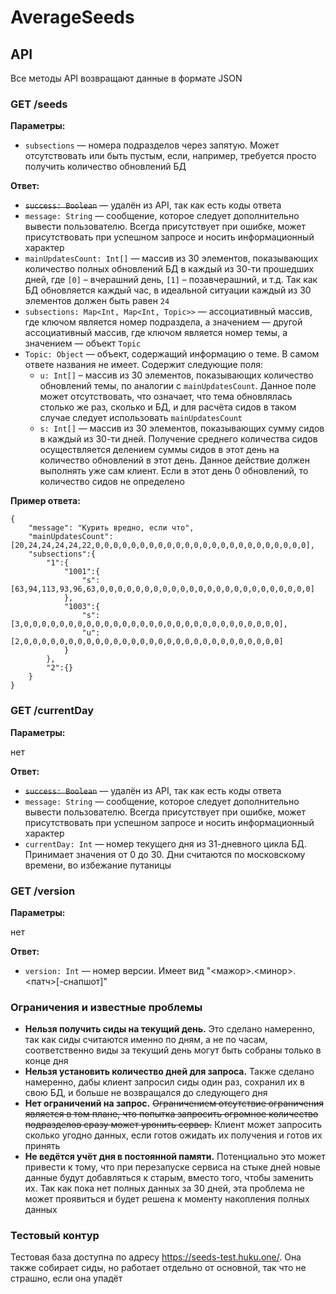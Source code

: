 # AverageSeeds

## API

Все методы API возвращают данные в формате JSON

### GET /seeds

**Параметры:**

- `subsections` — номера подразделов через запятую. Может отсутствовать или быть пустым, если, например, требуется просто получить количество обновлений БД

**Ответ:**

- ~~`success: Boolean`~~ — удалён из API, так как есть коды ответа
- `message: String` — сообщение, которое следует дополнительно вывести пользователю. Всегда присутствует при ошибке, может присутствовать при успешном запросе и носить информационный характер
- `mainUpdatesCount: Int[]` — массив из 30 элементов, показывающих количество полных обновлений БД в каждый из 30-ти прошедших дней, где `[0]` – вчерашний день, `[1]` – позавчерашний, и т.д. Так как БД обновляется каждый час, в идеальной ситуации каждый из 30 элементов должен быть равен `24`
- `subsections: Map<Int, Map<Int, Topic>>` — ассоциативный массив, где ключом является номер подраздела, а значением — другой ассоциативный массив, где ключом является номер темы, а значением — объект `Topic`
- `Topic: Object` — объект, содержащий информацию о теме. В самом ответе названия не имеет. Содержит следующие поля:
   - `u: Int[]` – массив из 30 элементов, показывающих количество обновлений темы, по аналогии с `mainUpdatesCount`. Данное поле может отсутствовать, что означает, что тема обновлялась столько же раз, сколько и БД, и для расчёта сидов в таком случае следует использовать `mainUpdatesCount`
   - `s: Int[]` — массив из 30 элементов, показывающих сумму сидов в каждый из 30-ти дней. Получение среднего количества сидов осуществляется делением суммы сидов в этот день на количество обновлений в этот день. Данное действие должен выполнять уже сам клиент. Если в этот день 0 обновлений, то количество сидов не определено

**Пример ответа:**
```
{
    "message": "Курить вредно, если что",
    "mainUpdatesCount": [20,24,24,24,24,22,0,0,0,0,0,0,0,0,0,0,0,0,0,0,0,0,0,0,0,0,0,0,0,0],
    "subsections":{
        "1":{
            "1001":{
                "s":[63,94,113,93,96,63,0,0,0,0,0,0,0,0,0,0,0,0,0,0,0,0,0,0,0,0,0,0,0,0]
            },
            "1003":{
                "s":[3,0,0,0,0,0,0,0,0,0,0,0,0,0,0,0,0,0,0,0,0,0,0,0,0,0,0,0,0,0],
                "u":[2,0,0,0,0,0,0,0,0,0,0,0,0,0,0,0,0,0,0,0,0,0,0,0,0,0,0,0,0,0]
            }
        },
        "2":{}
    }
}
```

### GET /currentDay

**Параметры:**

нет

**Ответ:**

- ~~`success: Boolean`~~ — удалён из API, так как есть коды ответа
- `message: String` — сообщение, которое следует дополнительно вывести пользователю. Всегда присутствует при ошибке, может присутствовать при успешном запросе и носить информационный характер
- `currentDay: Int` — номер текущего дня из 31-дневного цикла БД. Принимает значения от 0 до 30. Дни считаются по московскому времени, во избежание путаницы

### GET /version

**Параметры:**

нет

**Ответ:**

- `version: Int` — номер версии. Имеет вид "<мажор>.<минор>.<патч>[-снапшот]"

### Ограничения и известные проблемы
- **Нельзя получить сиды на текущий день.** Это сделано намеренно, так как сиды считаются именно по дням, а не по часам, соответственно виды за текущий день могут быть собраны только в конце дня
- **Нельзя установить количество дней для запроса.** Также сделано намеренно, дабы клиент запросил сиды один раз, сохранил их в свою БД, и больше не возвращался до следующего дня
- **Нет ограничений на запрос.** ~~Ограничением отсутствие ограничения является в том плане, что попытка запросить огромное количество подразделов сразу может уронить сервер.~~ Клиент может запросить сколько угодно данных, если готов ожидать их получения и готов их принять
- **Не ведётся учёт дня в постоянной памяти.** Потенциально это может привести к тому, что при перезапуске сервиса на стыке дней новые данные будут добавляться к старым, вместо того, чтобы заменить их. Так как пока нет полных данных за 30 дней, эта проблема не может проявиться и будет решена к моменту накопления полных данных

### Тестовый контур
Тестовая база доступна по адресу https://seeds-test.huku.one/. Она также собирает сиды, но работает отдельно от основной, так что не страшно, если она упадёт

